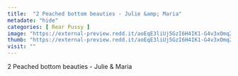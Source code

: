 ```yaml
---
title:  "2 Peached bottom beauties - Julie &amp; Maria"
metadate: "hide"
categories: [ Rear Pussy ]
image: "https://external-preview.redd.it/aoEqE3liUj5GzI6H4IK1-G4v3xOmq2y-UnT5u47SfLg.jpg?auto=webp&s=5282096f04ede630e7652f5ef2a0f35a01ff6a93"
thumb: "https://external-preview.redd.it/aoEqE3liUj5GzI6H4IK1-G4v3xOmq2y-UnT5u47SfLg.jpg?width=1080&crop=smart&auto=webp&s=1a5b38bd9a8d054ae950bd69a499baf00dd607b1"
visit: ""
---
```

2 Peached bottom beauties - Julie &amp; Maria
